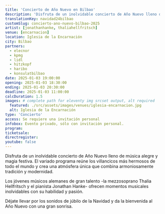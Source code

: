 ```yaml
---
title: 'Concierto de Año Nuevo en Bilbao'
description: 'Disfruta de un inolvidable concierto de Año Nuevo lleno de música alegre y magia festiva.'
translationKey: navidad24bilbao
customSlug: concierto-ano-nuevo-bilbao-2025
artist: [jonathanhanke, thaliahellfritsch]
venue: [encarnacion]
location: Iglesia de la Encarnación
city: Bilbao
partners:
  - elecnor
  - kpmg
  - lidl
  - hitzkopf
  - haribo
  - konsulatbilbao
date: 2025-01-03 19:00:00
opening: 2025-01-03 18:30:00
ending: 2025-01-03 20:30:00
deadline: 2025-01-03 11:00:00
calcDuration: 1.5
images: # complete path for eleventy img srcset output, alt required
  featured: ./src/assets/images/venues/iglesia-encarnacion.jpg
  alt: Iglesia de la Encarnación
type: 'Concierto'
access: Se requiere una invitación personal
infobox: Evento privado, sólo con invitación personal.
program:
ticketsale:
directregister:
youtube: false
---
```


Disfruta de un inolvidable concierto de Año Nuevo lleno de música alegre y magia festiva. El variado programa reúne los villancicos más hermosos de todo el mundo y crea una atmósfera única que combina armoniosamente tradición y modernidad.

Los jóvenes músicos alemanes de gran talento -la mezzosoprano Thalia Hellfritsch y el pianista Jonathan Hanke- ofrecen momentos musicales inolvidables con su habilidad y pasión.

Déjate llevar por los sonidos de júbilo de la Navidad y da la bienvenida al Año Nuevo con una gran sonrisa.
